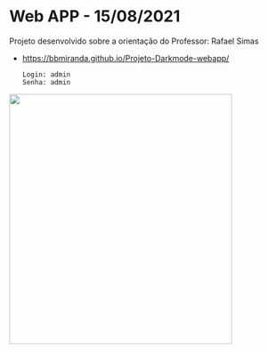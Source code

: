 # Web APP - 15/08/2021
Projeto desenvolvido sobre a orientação do Professor: Rafael Simas

- https://bbmiranda.github.io/Projeto-Darkmode-webapp/
      
      Login: admin
      Senha: admin 

<p align="">
  <img width="400" height="450" src="https://uploaddeimagens.com.br/images/003/413/703/original/js1.png?1630684848">
</p>

